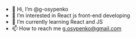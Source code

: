 - 👋 Hi, I’m @g-osypenko
- 👀 I’m interested in React js front-end developing
- 🌱 I’m currently learning React and JS
- 📫 How to reach me g.osypenko@gmail.com

<!---
g-osypenko/g-osypenko is a ✨ special ✨ repository because its `README.md` (this file) appears on your GitHub profile.
You can click the Preview link to take a look at your changes.
--->
